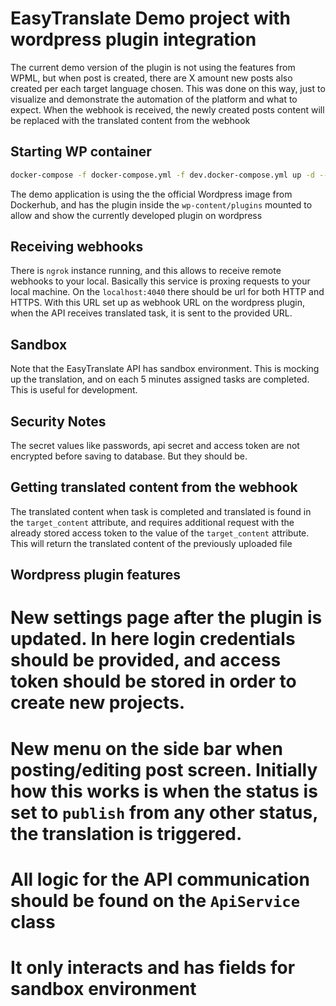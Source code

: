 # EasyTranslate Demo project with wordpress plugin integration
The current demo version of the plugin is not using the features from WPML, but when post is created, there are X amount new posts also created per each target language chosen. 
This was done on this way, just to visualize and demonstrate the automation of the platform and what to expect. When the webhook is received, the newly created posts content will be replaced with the translated content from the webhook

## Starting WP container
```bash
docker-compose -f docker-compose.yml -f dev.docker-compose.yml up -d --build
```
The demo application is using the the official Wordpress image from Dockerhub, and has the plugin inside the `wp-content/plugins` mounted to allow and show the currently developed plugin on wordpress

## Receiving webhooks
There is `ngrok` instance running, and this allows to receive remote webhooks to your local. Basically this service is proxing requests to your local machine.
On the `localhost:4040` there should be url for both HTTP and HTTPS. With this URL set up as webhook URL on the wordpress plugin, when the API receives translated task, it is sent to the provided URL.

## Sandbox
Note that the EasyTranslate API has sandbox environment. This is mocking up the translation, and on each 5 minutes assigned tasks are completed. This is useful for development.

## Security Notes
The secret values like passwords, api secret and access token are not encrypted before saving to database. But they should be.

## Getting translated content from the webhook
The translated content when task is completed and translated is found in the `target_content` attribute, and requires additional request with the already stored access token to the value of the `target_content` attribute.
This will return the translated content of the previously uploaded file

## Wordpress plugin features
  # New settings page after the plugin is updated. In here login credentials should be provided, and access token should be stored in order to create new projects.
  # New menu on the side bar when posting/editing post screen. Initially how this works is when the status is set to `publish` from any other status, the translation is triggered.
  # All logic for the API communication should be found on the `ApiService` class
  # It only interacts and has fields for sandbox environment 
